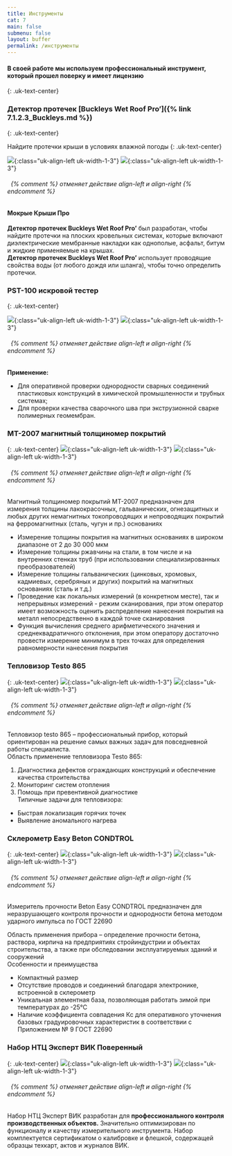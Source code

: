 ```yaml
---
title: Инструменты
cat: 7
main: false
submenu: false
layout: buffer
permalink: /инструменты
---
```


#### **В своей работе мы используем профессиональный инструмент, который прошел поверку и имеет лицензию**
{: .uk-text-center}
### **Детектор протечек [Buckleys Wet Roof Pro’]({% link 7.1.2.3_Buckleys.md %})**
{: .uk-text-center}

Найдите протечки крыши в условиях влажной погоды
{: .uk-text-center}

![](/img/Instrument/EVK.01.png){:class="uk-align-left uk-width-1-3"}
![](/img/Instrument/EVK.02.jpg){:class="uk-align-left uk-width-1-3"}

###### &nbsp; {% comment %} отменяет действие align-left и align-right {% endcomment %}

#### **Мокрые Крыши Про**
**Детектор протечек Buckleys Wet Roof Pro’** был разработан, чтобы найдите протечки на плоских кровельных системах, которые включают диэлектрические мембранные накладки как однополые, асфальт, битум и жидкие применяемые на крышах.  
 **Детектор протечек Buckleys Wet Roof Pro’** использует проводящие свойства воды (от любого дождя или шланга), чтобы точно определить протечки.



### **PST-100 искровой тестер**
{: .uk-text-center}
 
![](/img/Instrument/PST100.01.png){:class="uk-align-left uk-width-1-3"}
![](/img/Instrument/PST100.02.jpg){:class="uk-align-left uk-width-1-3"}
###### &nbsp; {% comment %} отменяет действие align-left и align-right {% endcomment %}

**Применение:**

*	Для оперативной проверки однородности сварных соединений пластиковых конструкций в химической промышленности и трубных системах;  
*	Для проверки качества сварочного шва при экструзионной сварке полимерных геомембран.

### **МТ-2007 магнитный толщиномер покрытий**
{: .uk-text-center}
![](/img/Instrument/МТ2007.01.jpg){:class="uk-align-left uk-width-1-3"}
![](/img/Instrument/МТ2007.02.jpg){:class="uk-align-left uk-width-1-3"}
###### &nbsp; {% comment %} отменяет действие align-left и align-right {% endcomment %}

Магнитный толщиномер покрытий МТ-2007 предназначен для измерения толщины лакокрасочных, гальванических, огнезащитных и любых других немагнитных токопроводящих и непроводящих покрытий на ферромагнитных (сталь, чугун и пр.) основаниях  

*	Измерение толщины покрытия на магнитных основаниях в широком диапазоне от 2 до 30 000 мкм  
*	Измерение толщины ржавчины на стали, в том числе и на внутренних стенках труб (при использовании специализированных преобразователей)  
*	Измерение толщины гальванических (цинковых, хромовых, кадмиевых, серебряных и других) покрытий на магнитных основаниях (сталь и т.д.)  
*	Проведение как локальных измерений (в конкретном месте), так и непрерывных измерений - режим сканирования, при этом оператор имеет возможность оценить распределение нанесения покрытия на металл непосредственно в каждой точке сканирования  
*	Функция вычисления среднего арифметического значения и среднеквадратичного отклонения, при этом оператору достаточно провести измерение минимум в трех точках для определения равномерности нанесения покрытия  
   
### **Тепловизор Testo 865**
{: .uk-text-center}
![](/img/Instrument/Testo865.01.png){:class="uk-align-left uk-width-1-3"}
![](/img/Instrument/Testo865.02.png){:class="uk-align-left uk-width-1-3"}
###### &nbsp; {% comment %} отменяет действие align-left и align-right {% endcomment %}

Тепловизор testo 865 – профессиональный прибор, который ориентирован на решение самых важных задач для повседневной работы специалиста.  
Область применение тепловизора Testo 865:  
1) Диагностика дефектов ограждающих конструкций и обеспечение качества строительства   
2) Мониторинг систем отопления  
3) Помощь при превентивной диагностике  
   Типичные задачи для тепловизора:  
- Быстрая локализация горячих точек  
- Выявление аномального нагрева
     
### **Склерометр Easy Beton CONDTROL**
{: .uk-text-center}
![](/img/Instrument/EasyBeton.01.jpg){:class="uk-align-left uk-width-1-3"}
![](/img/Instrument/EasyBeton.02.png){:class="uk-align-left uk-width-1-3"}
###### &nbsp; {% comment %} отменяет действие align-left и align-right {% endcomment %}

Измеритель прочности Beton Easy CONDTROL предназначен для неразрушающего контроля прочности и однородности бетона методом ударного импульса по ГОСТ 22690   

Область применения прибора – определение прочности бетона, раствора, кирпича на предприятиях стройиндустрии и объектах строительства, а также при обследовании эксплуатируемых зданий и сооружений   
Особенности и преимущества   
- Компактный размер 
- Отсутствие проводов и соединений благодаря электронике, встроенной в склерометр 
- Уникальная элементная база, позволяющая работать зимой при температурах до -25°С 
- Наличие коэффициента совпадения Кс для оперативного уточнения базовых градуировочных характеристик в соответствии с Приложением № 9 ГОСТ 22690
   
### **Набор НТЦ Эксперт ВИК Поверенный**
{: .uk-text-center}
![](/img/Instrument/vik.01.jpg){:class="uk-align-left uk-width-1-3"}
![](/img/Instrument/vik.02.jpg){:class="uk-align-left uk-width-1-3"}
###### &nbsp; {% comment %} отменяет действие align-left и align-right {% endcomment %}

Набор НТЦ Эксперт ВИК разработан для **профессионального контроля производственных объектов.** Значительно оптимизирован по функционалу и качеству измерительного инструмента. Набор комплектуется сертификатом о калибровке и флешкой, содержащей образцы техкарт, актов и журналов ВИК. 

